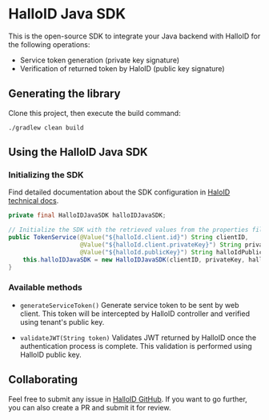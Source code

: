 # HalloID Java SDK

This is the open-source SDK to integrate your Java backend with HalloID for the 
following operations:
- Service token generation (private key signature)
- Verification of returned token by HaloID (public key signature)

## Generating the library
Clone this project, then execute the build command:
```shell
./gradlew clean build
```

## Using the HalloID Java SDK

### Initializing the SDK

Find detailed documentation about the SDK configuration in 
[HaloID technical docs](https://docs.halloid.io).
```java
private final HalloIDJavaSDK halloIDJavaSDK;

// Initialize the SDK with the retrieved values from the properties file
public TokenService(@Value("${halloId.client.id}") String clientID,
                    @Value("${halloId.client.privateKey}") String privateKey,
                    @Value("${halloId.publicKey}") String halloIdPublicKey) {
    this.halloIDJavaSDK = new HalloIDJavaSDK(clientID, privateKey, halloIdPublicKey);
}
```

### Available methods

- `generateServiceToken()`
Generate service token to be sent by web client. This token will be intercepted 
by HalloID controller and verified using tenant's public key.

- `validateJWT(String token)`
Validates JWT returned by HalloID once the authentication process is complete. 
This validation is performed using HalloID public key.

## Collaborating

Feel free to submit any issue in [HalloID GitHub](https://github.com/Hallo-ID). 
If you want to go further, you can also create a PR and submit it for review.